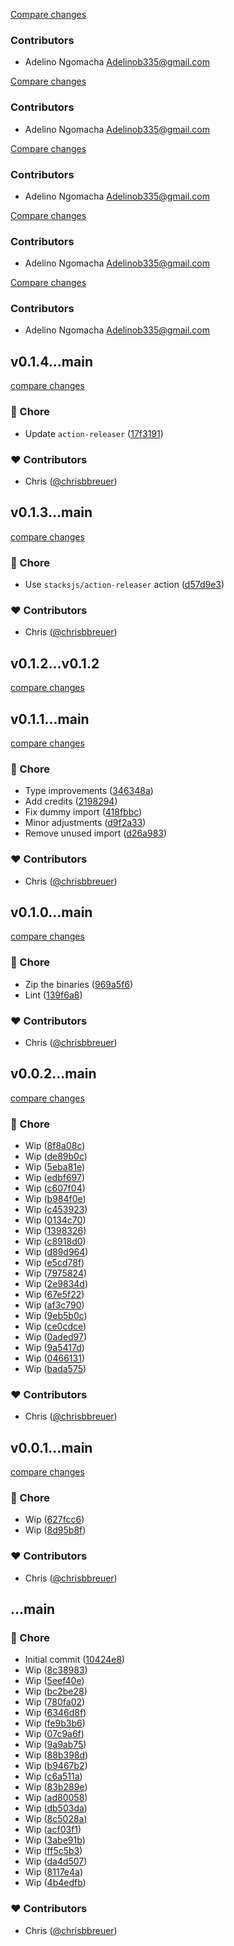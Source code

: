 [Compare changes](https://github.com/stacksjs/clapp/compare/v0.1.10...HEAD)

### Contributors

- Adelino Ngomacha <Adelinob335@gmail.com>


[Compare changes](https://github.com/stacksjs/clapp/compare/v0.1.10...HEAD)

### Contributors

- Adelino Ngomacha <Adelinob335@gmail.com>


[Compare changes](https://github.com/stacksjs/clapp/compare/v0.1.10...HEAD)

### Contributors

- Adelino Ngomacha <Adelinob335@gmail.com>


[Compare changes](https://github.com/stacksjs/clapp/compare/v0.1.10...HEAD)

### Contributors

- Adelino Ngomacha <Adelinob335@gmail.com>


[Compare changes](https://github.com/stacksjs/clapp/compare/v0.1.10...HEAD)

### Contributors

- Adelino Ngomacha <Adelinob335@gmail.com>



## v0.1.4...main

[compare changes](https://github.com/stacksjs/clapp/compare/v0.1.4...main)

### 🏡 Chore

- Update `action-releaser` ([17f3191](https://github.com/stacksjs/clapp/commit/17f3191))

### ❤️ Contributors

- Chris ([@chrisbbreuer](https://github.com/chrisbbreuer))

## v0.1.3...main

[compare changes](https://github.com/stacksjs/clapp/compare/v0.1.3...main)

### 🏡 Chore

- Use `stacksjs/action-releaser` action ([d57d9e3](https://github.com/stacksjs/clapp/commit/d57d9e3))

### ❤️ Contributors

- Chris ([@chrisbbreuer](https://github.com/chrisbbreuer))

## v0.1.2...v0.1.2

[compare changes](https://github.com/stacksjs/clapp/compare/v0.1.2...v0.1.2)

## v0.1.1...main

[compare changes](https://github.com/stacksjs/clapp/compare/v0.1.1...main)

### 🏡 Chore

- Type improvements ([346348a](https://github.com/stacksjs/clapp/commit/346348a))
- Add credits ([2198294](https://github.com/stacksjs/clapp/commit/2198294))
- Fix dummy import ([418fbbc](https://github.com/stacksjs/clapp/commit/418fbbc))
- Minor adjustments ([d9f2a33](https://github.com/stacksjs/clapp/commit/d9f2a33))
- Remove unused import ([d26a983](https://github.com/stacksjs/clapp/commit/d26a983))

### ❤️ Contributors

- Chris ([@chrisbbreuer](https://github.com/chrisbbreuer))

## v0.1.0...main

[compare changes](https://github.com/stacksjs/clapp/compare/v0.1.0...main)

### 🏡 Chore

- Zip the binaries ([969a5f6](https://github.com/stacksjs/clapp/commit/969a5f6))
- Lint ([139f6a8](https://github.com/stacksjs/clapp/commit/139f6a8))

### ❤️ Contributors

- Chris ([@chrisbbreuer](https://github.com/chrisbbreuer))

## v0.0.2...main

[compare changes](https://github.com/stacksjs/clapp/compare/v0.0.2...main)

### 🏡 Chore

- Wip ([8f8a08c](https://github.com/stacksjs/clapp/commit/8f8a08c))
- Wip ([de89b0c](https://github.com/stacksjs/clapp/commit/de89b0c))
- Wip ([5eba81e](https://github.com/stacksjs/clapp/commit/5eba81e))
- Wip ([edbf697](https://github.com/stacksjs/clapp/commit/edbf697))
- Wip ([c607f04](https://github.com/stacksjs/clapp/commit/c607f04))
- Wip ([b984f0e](https://github.com/stacksjs/clapp/commit/b984f0e))
- Wip ([c453923](https://github.com/stacksjs/clapp/commit/c453923))
- Wip ([0134c70](https://github.com/stacksjs/clapp/commit/0134c70))
- Wip ([1398326](https://github.com/stacksjs/clapp/commit/1398326))
- Wip ([c8918d0](https://github.com/stacksjs/clapp/commit/c8918d0))
- Wip ([d89d964](https://github.com/stacksjs/clapp/commit/d89d964))
- Wip ([e5cd78f](https://github.com/stacksjs/clapp/commit/e5cd78f))
- Wip ([7975824](https://github.com/stacksjs/clapp/commit/7975824))
- Wip ([2e9834d](https://github.com/stacksjs/clapp/commit/2e9834d))
- Wip ([67e5f22](https://github.com/stacksjs/clapp/commit/67e5f22))
- Wip ([af3c790](https://github.com/stacksjs/clapp/commit/af3c790))
- Wip ([9eb5b0c](https://github.com/stacksjs/clapp/commit/9eb5b0c))
- Wip ([ce0cdce](https://github.com/stacksjs/clapp/commit/ce0cdce))
- Wip ([0aded97](https://github.com/stacksjs/clapp/commit/0aded97))
- Wip ([9a5417d](https://github.com/stacksjs/clapp/commit/9a5417d))
- Wip ([0466131](https://github.com/stacksjs/clapp/commit/0466131))
- Wip ([bada575](https://github.com/stacksjs/clapp/commit/bada575))

### ❤️ Contributors

- Chris ([@chrisbbreuer](https://github.com/chrisbbreuer))

## v0.0.1...main

[compare changes](https://github.com/stacksjs/clapp/compare/v0.0.1...main)

### 🏡 Chore

- Wip ([627fcc6](https://github.com/stacksjs/clapp/commit/627fcc6))
- Wip ([8d95b8f](https://github.com/stacksjs/clapp/commit/8d95b8f))

### ❤️ Contributors

- Chris ([@chrisbbreuer](https://github.com/chrisbbreuer))

## ...main


### 🏡 Chore

- Initial commit ([10424e8](https://github.com/stacksjs/clapp/commit/10424e8))
- Wip ([8c38983](https://github.com/stacksjs/clapp/commit/8c38983))
- Wip ([5eef40e](https://github.com/stacksjs/clapp/commit/5eef40e))
- Wip ([bc2be28](https://github.com/stacksjs/clapp/commit/bc2be28))
- Wip ([780fa02](https://github.com/stacksjs/clapp/commit/780fa02))
- Wip ([6346d8f](https://github.com/stacksjs/clapp/commit/6346d8f))
- Wip ([fe9b3b6](https://github.com/stacksjs/clapp/commit/fe9b3b6))
- Wip ([07c9a6f](https://github.com/stacksjs/clapp/commit/07c9a6f))
- Wip ([9a9ab75](https://github.com/stacksjs/clapp/commit/9a9ab75))
- Wip ([88b398d](https://github.com/stacksjs/clapp/commit/88b398d))
- Wip ([b9467b2](https://github.com/stacksjs/clapp/commit/b9467b2))
- Wip ([c6a511a](https://github.com/stacksjs/clapp/commit/c6a511a))
- Wip ([83b289e](https://github.com/stacksjs/clapp/commit/83b289e))
- Wip ([ad80058](https://github.com/stacksjs/clapp/commit/ad80058))
- Wip ([db503da](https://github.com/stacksjs/clapp/commit/db503da))
- Wip ([8c5028a](https://github.com/stacksjs/clapp/commit/8c5028a))
- Wip ([acf03f1](https://github.com/stacksjs/clapp/commit/acf03f1))
- Wip ([3abe91b](https://github.com/stacksjs/clapp/commit/3abe91b))
- Wip ([ff5c5b3](https://github.com/stacksjs/clapp/commit/ff5c5b3))
- Wip ([da4d507](https://github.com/stacksjs/clapp/commit/da4d507))
- Wip ([8117e4a](https://github.com/stacksjs/clapp/commit/8117e4a))
- Wip ([4b4edfb](https://github.com/stacksjs/clapp/commit/4b4edfb))

### ❤️ Contributors

- Chris ([@chrisbbreuer](https://github.com/chrisbbreuer))

